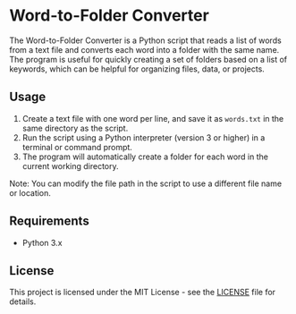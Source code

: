 <h1>Word-to-Folder Converter</h1>
<p>The Word-to-Folder Converter is a Python script that reads a list of words from a text file and converts each word into a folder with the same name. The program is useful for quickly creating a set of folders based on a list of keywords, which can be helpful for organizing files, data, or projects.</p>
<h2>Usage</h2>
<ol>
<li>Create a text file with one word per line, and save it as <code>words.txt</code> in the same directory as the script.</li>
<li>Run the script using a Python interpreter (version 3 or higher) in a terminal or command prompt.</li>
<li>The program will automatically create a folder for each word in the current working directory.</li>
</ol>
<p>Note: You can modify the file path in the script to use a different file name or location.</p>
<h2>Requirements</h2>
<ul>
<li>Python 3.x</li>
</ul>
<h2>License</h2>
<p>This project is licensed under the MIT License - see the <a href="https://github.com/ethanabraham-xi/Word-to-Folder-Converter/blob/main/LICENSE" target="_new">LICENSE</a> file for details.</p>
